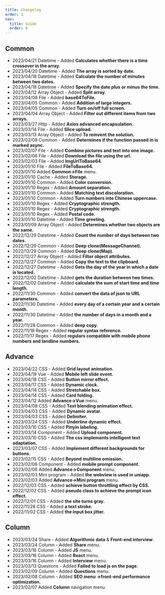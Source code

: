 ```yaml
---
title: Changelog
order: 1
nav:
  title: Guide
  order: 0
---
```


## Common

- 2023/04/21 Datetime - Added **Calculates whether there is a time crossover in the array.**
- 2023/04/20 Datetime - Added **The array is sorted by date.**
- 2023/04/18 Datetime - Added **Calculate the number of minutes between two dates.**
- 2023/04/18 Datetime - Added **Specify the date plus or minus the time.**
- 2023/04/12 Array Object - Added **Split array.**
- 2023/04/08 File - Added **base64ToFile.**
- 2023/04/05 Common - Added **Addition of large integers.**
- 2023/04/05 Common - Added **Turn on/off full screen.**
- 2023/04/04 Array Object - Added **Filter out different items from two arrays.**
- 2023/03/27 Http - Added **Axios advanced encapsulation.**
- 2023/03/14 File - Added **Slice upload.**
- 2023/03/13 Array Object - Added **To reinvent the solution.**
- 2023/02/09 Common - Added **Determines if the function passed in is marked async.**
- 2023/02/07 File - Added **Combine pictures and text into one image.**
- 2023/02/06 File - Added **Download the file using the url.**
- 2023/02/03 File - Added **ImgUrlToBase64.**
- 2023/01/10 File - Added **FileToBase64.**
- 2023/01/10 Added **Common->File** menu.
- 2023/01/10 Cache - Added **Storage.**
- 2023/01/10 Common - Added **Color conversion.**
- 2023/01/10 Regex - Added **Amount separation.**
- 2023/01/10 Common - Added **Matching text discoloration.**
- 2023/01/10 Common - Added **Turn numbers into Chinese uppercase.**
- 2023/01/10 Regex - Added **Cryptographic strength.**
- 2023/01/10 Regex - Added **Cryptographic strength.**
- 2023/01/10 Regex - Added **Postal code.**
- 2023/01/10 Datetime - Added **Time greeting.**
- 2023/01/09 Array Object - Added **Determines whether two objects are the same.**
- 2022/12/29 Datetime - Added **Count the number of days between two dates.**
- 2022/12/29 Common - Added **Deep clone(MessageChannel).**
- 2022/12/29 Common - Added **Deep clone(Map).**
- 2022/12/27 Array Object - Added **Filter object attributes.**
- 2022/12/27 Common - Added **Copy the text to the clipboard.**
- 2022/12/27 Datetime - Added **Gets the day of the year in which a date is located.**
- 2022/12/02 Datetime - Added **gets the duration between two times.**
- 2022/12/02 Datetime - Added **calculate the sum of start time and time length.**
- 2022/11/30 Common - Added **convert the data of json to URL parameters.**
- 2022/11/30 Datetime - Added **every day of a certain year and a certain month.**
- 2022/11/30 Datetime - Added **the number of days in a month and a year.**
- 2022/11/28 Common - Added **deep copy.**
- 2022/11/18 Regex - Added **regular syntax reference.**
- 2022/11/17 Regex - Added **regulars compatible with mobile phone numbers and landline numbers.**

## Advance

- 2023/04/22 CSS - Added **Grid layout animation.**
- 2023/04/19 Vue - Added **Mobile left slide event.**
- 2023/04/18 CSS - Added **Button mirror effect.**
- 2023/04/17 CSS - Added **Dynamic clock.**
- 2023/04/14 CSS - Added **Stretchable box.**
- 2023/04/14 CSS - Added **Card folding.**
- 2023/04/12 Added **Advance->Vue** menu.
- 2023/04/08 CSS - Added **Text blending animation effect.**
- 2023/04/03 CSS - Added **Dynamic avatar.**
- 2023/04/03 CSS - Added **Delimiter.**
- 2023/03/24 CSS - Added **Underline dynamic effect.**
- 2023/03/10 CSS - Added **Pinyin labeling.**
- 2023/03/14 Component - Added **Upload component.**
- 2023/03/10 CSS - Added **The css implements intelligent text adaptation.**
- 2023/03/07 CSS - Added **Implement different backgrounds for buttons.**
- 2023/02/15 CSS - Added **Beyond multiline omission.**
- 2023/02/06 Component - Added **mobile prompt component.**
- 2023/02/06 Added **Advance->Component** menu.
- 2023/02/03 Mini program - Added **the webview is used in uniapp.**
- 2023/02/03 Added **Advance->Mini program** menu.
- 2022/12/03 CSS - Added **achieve button throttling effect by CSS.**
- 2022/12/02 CSS - Added **pseudo class to achieve the prompt icon effect.**
- 2022/12/01 CSS - Added **the site turns gray.**
- 2022/11/28 CSS - Added **a text stroke.**
- 2022/11/02 CSS - Added **the input box jitter.**

## Column

- 2023/03/24 Share - Added **Algorithmic data** & **Front-end interview**.
- 2023/03/24 Column - Added **Share** menu.
- 2023/03/16 Column - Added **JS** menu.
- 2023/03/16 Column - Added **React** menu.
- 2023/03/16 Column - Added **Interview** menu.
- 2023/03/13 Questions - Added **Failed to load js on the page.**
- 2023/02/09 Column - Added **Questions** menu.
- 2023/02/08 Column - Added **SEO menu ->front-end performance optimization.**
- 2023/02/07 Added **Column** navigation menu.
